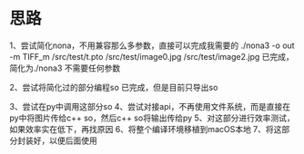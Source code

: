 # 思路
1、尝试简化nona，不用兼容那么多参数，直接可以完成我需要的
./nona3 -o out -m TIFF_m /src/test/t.pto /src/test/image0.jpg /src/test/image2.jpg
已完成，简化为./nona3 不需要任何参数

2、尝试将简化过的部分编程so
已完成，但是目前只导出so

3、尝试在py中调用这部分so
4、尝试对接api，不再使用文件系统，而是直接在py中将图片传给c++ so，然后c++ so将输出传给py
5、对这部分进行效率测试，如果效率实在低下，再找原因
6、将整个编译环境移植到macOS本地
7、将这部分封装好，以便后面使用